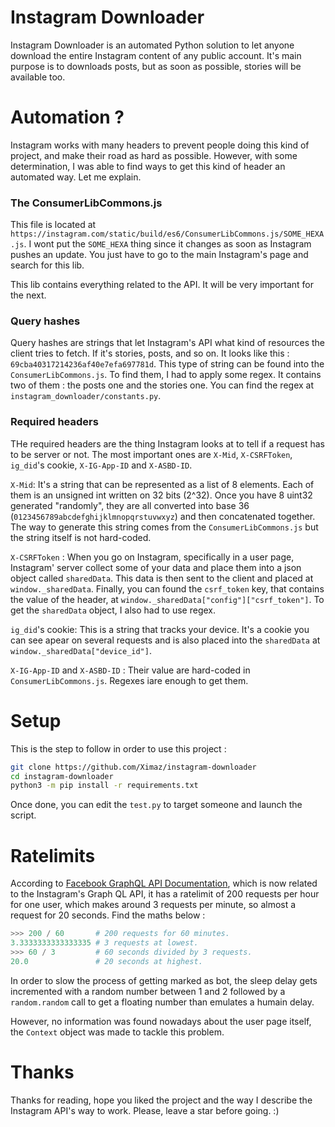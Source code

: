 # Instagram Downloader
Instagram Downloader is an automated Python solution to let anyone download the entire Instagram content of any public account. It's main purpose is to downloads posts, but as soon as possible, stories will be available too.

# Automation ?
Instagram works with many headers to prevent people doing this kind of project, and make their road as hard as possible. However, with some determination, I was able to find ways to get this kind of header an automated way. Let me explain.

### The ConsumerLibCommons.js
This file is located at ``https://instagram.com/static/build/es6/ConsumerLibCommons.js/SOME_HEXA.js``. I wont put the ``SOME_HEXA`` thing since it changes as soon as Instagram pushes an update. You just have to go to the main Instagram's page and search for this lib.

This lib contains everything related to the API. It will be very important for the next.

### Query hashes
Query hashes are strings that let Instagram's API what kind of resources the client tries to fetch. If it's stories, posts, and so on. It looks like this : ``69cba40317214236af40e7efa697781d``. This type of string can be found into the ``ConsumerLibCommons.js``. To find them, I had to apply some regex. It contains two of them : the posts one and the stories one. You can find the regex at ``instagram_downloader/constants.py``.

### Required headers
THe required headers are the thing Instagram looks at to tell if a request has to be server or not. The most important ones are ``X-Mid``, ``X-CSRFToken``, ``ig_did``'s cookie, ``X-IG-App-ID`` and ``X-ASBD-ID``.

``X-Mid``: It's a string that can be represented as a list of 8 elements. Each of them is an unsigned int written on 32 bits (2^32). Once you have 8 uint32 generated "randomly", they are all converted into base 36 (``0123456789abcdefghijklmnopqrstuvwxyz``) and then concatenated together. The way to generate this string comes from the ``ConsumerLibCommons.js`` but the string itself is not hard-coded.

``X-CSRFToken`` : When you go on Instagram, specifically in a user page, Instagram' server collect some of your data and place them into a json object called ``sharedData``. This data is then sent to the client and placed at ``window._sharedData``. Finally, you can found the ``csrf_token`` key, that contains the value of the header, at ``window._sharedData["config"]["csrf_token"]``. To get the ``sharedData`` object, I also had to use regex.

``ig_did``'s cookie: This is a string that tracks your device. It's a cookie you can see apear on several requests and is also placed into the ``sharedData`` at ``window._sharedData["device_id"]``.

``X-IG-App-ID`` and ``X-ASBD-ID`` : Their value are hard-coded in ``ConsumerLibCommons.js``. Regexes iare enough to get them.

# Setup
This is the step to follow in order to use this project :
```bash
git clone https://github.com/Ximaz/instagram-downloader
cd instagram-downloader
python3 -m pip install -r requirements.txt
```
Once done, you can edit the ``test.py`` to target someone and launch the script.

# Ratelimits
According to [Facebook GraphQL API Documentation](https://developers.facebook.com/docs/graph-api/overview/rate-limiting#applications), which is now related to the Instagram's Graph QL API, it has a ratelimit of 200 requests per hour for one user, which makes around 3 requests per minute, so almost a request for 20 seconds. Find the maths below :

```python
>>> 200 / 60       # 200 requests for 60 minutes.
3.3333333333333335 # 3 requests at lowest.
>>> 60 / 3         # 60 seconds divided by 3 requests.
20.0               # 20 seconds at highest.
```

In order to slow the process of getting marked as bot, the sleep delay gets incremented with a random number between 1 and 2 followed by a ``random.random`` call to get a floating number than emulates a humain delay.

However, no information was found nowadays about the user page itself, the ``Context`` object was made to tackle this problem.

# Thanks
Thanks for reading, hope you liked the project and the way I describe the Instagram API's way to work. Please, leave a star before going. :)

